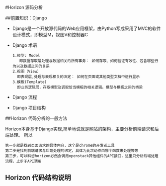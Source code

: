 #Horizon 源码分析


##前置知识：Django

- Django是一个开放源代码的Web应用框架，由Python写成采用了MVC的软件设计模式，即模型M，视图V和控制器C

- Django 术语
  ```
  1.模型: Model
     即数据存取层处理与数据相关的所有事务： 如何存取、如何验证有效性、包含哪些行为以及数据之间的关系
  2.视图（View）
    即表现层,处理与表现相关的决定： 如何在页面或其他类型文档中进行显示
  3.模板(Template)
    即业务逻辑层，存取模型及调取恰当模板的相关逻辑。模型与模板之间的桥梁
  ```
- Django 流程
- Django 项目结构



##Horizon 代码分析的一般方法

Horizon本身基于Django实现,简单地说就是网站的架构，主要分析前端请求和后端处理。
所以
```
第一步就是找到页面请求的具体内容，这个是chrome的开发者工具
第二步是找到前端请求与后端处理的绑定，具体为此次动作由哪个函数来处理等等
第三步，可以料想horizon必然会调用openstack其他组件的API接口，这里只分析后端处理流程，止步于API调用
```

## Horizon 代码结构说明

